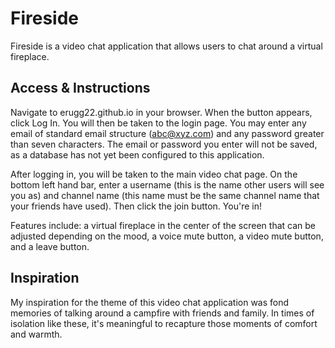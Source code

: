 # Fireside
Fireside is a video chat application that allows users to chat around a virtual fireplace.

## Access & Instructions
Navigate to erugg22.github.io in your browser. When the button appears, click Log In. You will then be taken to the login page. You may enter any email of standard email structure (abc@xyz.com) and any password greater than seven characters. The email or password you enter will not be saved, as a database has not yet been configured to this application.

After logging in, you will be taken to the main video chat page. On the bottom left hand bar, enter a username (this is the name other users will see you as) and channel name (this name must be the same channel name that your friends have used). Then click the join button. You're in!

Features include: a virtual fireplace in the center of the screen that can be adjusted depending on the mood, a voice mute button, a video mute button, and a leave button.

## Inspiration
My inspiration for the theme of this video chat application was fond memories of talking around a campfire with friends and family. In times of isolation like these, it's meaningful to recapture those moments of comfort and warmth.
